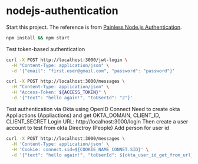 # nodejs-authentication

Start this project. The reference is from [Painless Node.js Authentication](https://developer.okta.com/blog/2019/10/03/painless-node-authentication#test-okta--oidc-authentication-in-your-nodejs-app).

```bash
npm install && npm start
```

Test token-based authentication
```bash
curl -X POST http://localhost:3000/jwt-login \
  -H "Content-Type: application/json" \
  -d '{"email": "first.user@gmail.com", "password": "password"}'

curl -X POST http://localhost:3000/messages \
  -H "Content-Type: application/json" \
  -H "Access-Token: ${ACCESS_TOKEN}" \
  -d '{"text": "hello again!", "toUserId": "2"}'
```

Test authentication via Okta using OpenID Connect
Need to create okta Appliactions (Appliactions) and get OKTA_DOMAIN, CLIENT_ID, CLIENT_SECRET
Login URL: http://localhost:3000/login
Then create a user account to test from okta Directroy (People) Add person for user id
```bash
curl -X POST http://localhost:3000/messages \
  -H 'Content-Type: application/json' \
  -H 'Cookie: connect.sid=${COOKIE_NAME_CONNET.SID}' \
  -d '{"text": "hello again!", "toUserId": ${okta_user_id_get_from_url}}'
```
